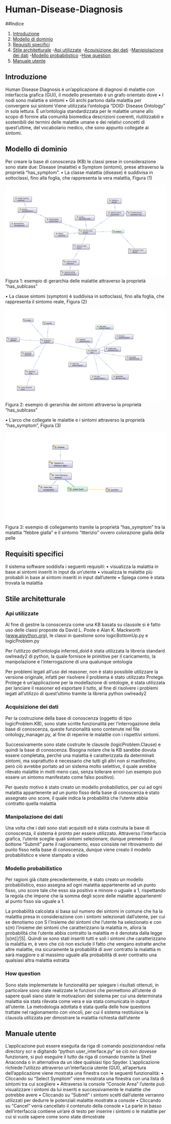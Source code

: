 # Human-Disease-Diagnosis

##Indice
1. [Introduzione](#introduzione)
2. [Modello di dominio](#modello-di-dominio)
3. [Requisiti specifici](#requisiti-specifici)
4. [Stile architetturale](#stile-architetturale)
  -[Api utilizzate](#api-utilizzate)
  -[Acquisizione dei dati](#acquisizione-dei-dati)
  -[Manipiolazione dei dati](#manipolazione-dei-dati)
  -[Modello probabilistico](#modello-probabilistico)
  -[How question](#how-question)
5. [Manuale utente](#manuale-utente)



## Introduzione
Human Disease Diagnosis è un’applicazione di diagnosi di malattie con interfaccia grafica (GUI), il modello presentato è un grafo orientato dove
•	I nodi sono malattie e sintomi
•	Gli archi partono dalla malattia per convergere sui sintomi
Viene utilizzata l’ontologia “DOID: Disease Ontology” in sola lettura. È un’ontologia standardizzata per le malattie umane allo scopo di fornire alla comunità biomedica descrizioni coerenti, riutilizzabili e sostenibili dei termini delle malattie umane e dei relativi concetti di quest’ultime, del vocabolario medico, che sono appunto collegate ai sintomi.


## Modello di dominio
Per creare la base di conoscenza (KB) le classi prese in considerazione sono state due: Disease (malattie) e Symptom (sintomi), prese attraverso la proprietà “has_symptom”.
•	La classe malattia (disease) è suddivisa in sottoclassi, fino alla foglia, che rappresenta la vera malattia, Figura (1)

![](IMG/Esempio_gerarchia_malattie.png)
Figura 1: esempio di gerarchia delle malattie attraverso la proprietà “has_sublcass”

•	La classe sintomi (sympton) è suddivisa in sottoclassi, fino alla foglia, che rappresenta il sintomo reale, Figura (2)

![](IMG/Esempio_gerarchia_sintomi.png)
Figura 2: esempio di gerarchia dei sintomi attraverso la proprietà “has_sublcass”

•	L’arco che collegate le malattie e i sintomi attraverso la proprietà “has_symptom”, Figura (3)

![](IMG/Esempio_malattia_sintomi.png)
Figura 3: esempio di collegamento tramite la proprietà “has_symptom” tra la malattia “febbre gialla” e il sintomo “itterizio” ovvero colorazione gialla della pelle


## Requisiti specifici
Il sistema software soddisfa i seguenti requisiti:
•	visualizza la malattia in base ai sintomi inseriti in input da un’utente
•	visualizza le malattie più probabili in base ai sintomi inseriti in input dall’utente
•	Spiega come è stata trovata la malattia


## Stile architetturale

### Api utilizzate
Al fine di gestire la conoscenza come una KB basata su clausole si è fatto uso delle classi proposte da David L. Poole e Alan K. Mackworth (www.aipython.org), le classi in questione sono logicBottomUp.py e logicProblem.py

Per l’utilizzo dell’ontologia inferred_doid è stata utilizzata la libreria standard owlready2 di python, la quale fornisce le primitive per il caricamento, la manipolazione e l’interrogazione di una qualunque ontologia

Per problemi legati all’uso del reasoner, non è stato possibile utilizzare la versione originale, infatti per risolvere il problema è stato utilizzato Protege. Protege è un’applicazione  per la modellazione di ontologie, è stata utilizzata per lanciare il reasoner ed esportare il tutto, al fine di risolvere i problemi legati all’utilizzo di quest’ultimo tramite la libreria python owlready2

### Acquisizione dei dati
Per la costruzione della base di conoscenza (oggetto di tipo logicProblem.KB), sono state scritte funzionalità per l’interrogazione della base di conoscenza, queste funzionalità sono contenute nel file ontology_manager.py, al fine di reperire le malattie con i rispettivi sintomi. 

Successivamente sono state costruite le clausole (logicProblem.Clause) e quindi la base di conoscenza.
Bisogna notare che la KB sarebbe dovuta essere completata, perché una malattia è caratterizzata da determinati sintomi, ma soprattutto è necessario che tutti gli altri non si manifestino, però ciò avrebbe portato ad un sistema molto selettivo, il quale avrebbe rilevato malattie in molti meno casi, senza tollerare errori (un esempio può essere un sintomo manifestato come falso positivo). 

Per questo motivo è stato creato un modello probabilistico, per cui ad ogni malattia appartenente ad un punto fisso della base di conoscenza è stato assegnato uno score, il quale indica la probabilità che l’utente abbia contratto quella malattia

### Manipolazione dei dati
Una volta che i dati sono stati acquisiti ed è stata costruita la base di conoscenza, il sistema è pronto per essere utilizzato. Attraverso l’interfaccia grafica, l’utente sceglie quali sintomi selezionare, dunque premendo il bottone “Submit” parte il ragionamento, esso consiste nel ritrovamento del punto fisso nella base di conoscenza, dunque viene creato il modello probabilistico e viene stampato a video

### Modello probabilistico
Per ragioni già citate precedentemente, è stato creato un modello probabilistico, esso assegna ad ogni malattia appartenente ad un punto fisso, uno score tale che esso sia positivo e minore o uguale a 1, rispettando la regola che impone che la somma degli score delle malattie appartenenti al punto fisso sia uguale a 1.

La probabilità calcolata si basa sul numero dei sintomi in comune che ha la malattia presa in considerazione con i sintomi selezionati dall’utente, per cui se denotiamo con S l’insieme dei sintomi che l’utente ha selezionato e con s(m) l’insieme dei sintomi che caratterizzano la malattia m, allora la probabilità che l’utente abbia contratto la malattia m è denotata dalla legge |s(m)|/|S|.
Quindi se sono stati inseriti tutti e soli i sintomi che caratterizzano la malattia m, è vero che ciò non esclude il fatto che vengano estratte anche altre malattie, ma sicuramente la probabilità di aver contratto la malattia m sarà maggiore o al massimo uguale alla probabilità di aver contratto una qualsiasi altra malattia estratta

### How question
Sono state implementate le funzionalità per spiegare i risultati ottenuti, in particolare sono state realizzate le funzioni che permettono all’utente di sapere quali siano state le motivazioni del sistema per cui una determinata malattia sia stata rilevata come vera e sia stata comunicata in output all’utente. La metodologia adottata è stata quella delle how questions trattate nel ragionamento con vincoli, per cui il sistema restituisce la clausola utilizzata per dimostrare la malattia richiesta dall’utente


## Manuale utente
L’applicazione può essere eseguita da riga di comando posizionandosi nella directory scr e digitando “python user_interface.py” se ciò non dovesse funzionare, si può eseguire il tutto da riga di comando tramite la Shell Anaconda o in alternativa da un idee qualsiasi tipo Spyder. 
L’applicazione richiede l’utilizzo attraverso un’interfaccia utente (GUI), all’apertura dell’applicazione viene mostrata una finestra con le seguenti funzionalità:
•	Cliccando su “Select Symptom” viene mostrata una finestra con una lista di sintomi tra cui scegliere
•	Attraverso la console “Console Area” l’utente può visualizzare i sintomi da lui inseriti e successivamente le malattie che potrebbe avere
•	Cliccando su “Submit” i sintomi scelti dall’utente verranno utilizzati per dedurre le potenziali malattie mostrate a console
•	Cliccando su “Cancel” verrà cancellato il contenuto della console
•	La parte in basso dell’interfaccia contiene un’are di testo per inserire i sintomi o le malattie per cui si vuole sapere come sono state dimostrate










